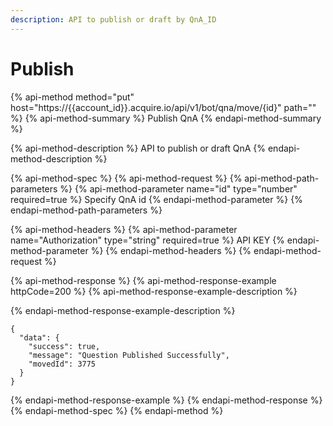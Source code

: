 ```yaml
---
description: API to publish or draft by QnA_ID
---
```


# Publish

{% api-method method="put" host="https://{{account\_id}}.acquire.io/api/v1/bot/qna/move/{id}" path="" %}
{% api-method-summary %}
Publish QnA
{% endapi-method-summary %}

{% api-method-description %}
API to publish or draft QnA
{% endapi-method-description %}

{% api-method-spec %}
{% api-method-request %}
{% api-method-path-parameters %}
{% api-method-parameter name="id" type="number" required=true %}
Specify QnA id
{% endapi-method-parameter %}
{% endapi-method-path-parameters %}

{% api-method-headers %}
{% api-method-parameter name="Authorization" type="string" required=true %}
API KEY
{% endapi-method-parameter %}
{% endapi-method-headers %}
{% endapi-method-request %}

{% api-method-response %}
{% api-method-response-example httpCode=200 %}
{% api-method-response-example-description %}

{% endapi-method-response-example-description %}

```
{
  "data": {
    "success": true,
    "message": "Question Published Successfully",
    "movedId": 3775
  }
}

```
{% endapi-method-response-example %}
{% endapi-method-response %}
{% endapi-method-spec %}
{% endapi-method %}


